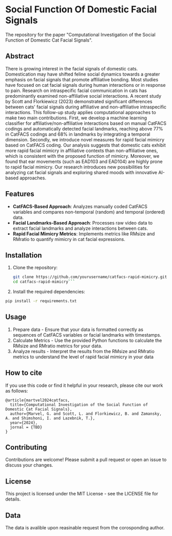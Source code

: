 # Social Function Of Domestic Facial Signals
The repository for the paper "Computational Investigation of the Social Function of Domestic Cat Facial Signals".

## Abstract
There is growing interest in the facial signals of domestic cats. Domestication may have shifted feline social dynamics towards a greater emphasis on facial signals that promote affiliative bonding.  Most studies have focused on cat facial signals during human interactions or in response to pain.  Research on intraspecific facial communication in cats has predominantly examined non-affiliative social interactions. A recent study by Scott and Florkiewicz (2023) demonstrated significant differences between cats' facial signals during affiliative and non-affiliative intraspecific interactions. This follow-up study applies computational approaches to make two main contributions. First, we develop a machine learning classifier for affiliative/non-affiliative interactions based on manual CatFACS codings and automatically detected facial landmarks, reaching above 77\% in CatFACS codings and 68\% in landmarks by integrating a temporal dimension. Secondly, we introduce novel measures for rapid facial mimicry based on CatFACS coding. Our analysis suggests that domestic cats exhibit more rapid facial mimicry in affiliative contexts than non-affiliative ones, which is consistent with the proposed function of mimicry. Moreover, we found that ear movements (such as EAD103 and EAD104) are highly prone to rapid facial mimicry. Our research introduces new possibilities for analyzing cat facial signals and exploring shared moods with innovative AI-based approaches.

## Features

- **CatFACS-Based Approach**: Analyzes manually coded CatFACS variables and compares non-temporal (random) and temporal (ordered) data.
- **Facial Landmarks-Based Approach**: Processes raw video data to extract facial landmarks and analyze interactions between cats.
- **Rapid Facial Mimicry Metrics**: Implements metrics like RMsize and RMratio to quantify mimicry in cat facial expressions.

## Installation

1. Clone the repository:
   ```bash
   git clone https://github.com/yourusername/catfacs-rapid-mimicry.git
   cd catfacs-rapid-mimicry```

2. Install the required dependencies:
```bash
pip install -r requirements.txt
```

## Usage
1. Prepare data - Ensure that your data is formatted correctly as sequences of CatFACS variables or facial landmarks with timestamps.
2. Calculate Metrics - Use the provided Python functions to calculate the RMsize and RMratio metrics for your data.
3. Analyze results - Interpret the results from the RMsize and RMratio metrics to understand the level of rapid facial mimicry in your data

## How to cite
If you use this code or find it helpful in your research, please cite our work as follows:
```
@article{martvel2024catfacs,
  title={Computational Investigation of the Social Function of Domestic Cat Facial Signals},
  author={Marvel, G. and Scott, L. and Florkiewicz, B. and Zamansky, A. and Shimshoni, I. and Lazebnik, T.},
  year={2024},
  jornal = {TBD}
}
```

## Contributing
Contributions are welcome! Please submit a pull request or open an issue to discuss your changes.

## License
This project is licensed under the MIT License - see the LICENSE file for details.

## Data
The data is avalible upon reasinable request from the corosponding author.
